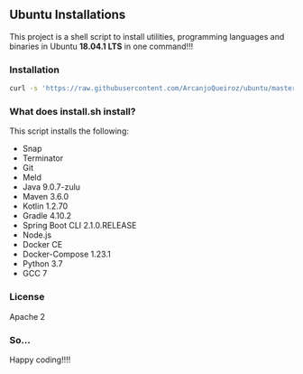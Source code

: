 ## Ubuntu Installations

This project is a shell script to install utilities, programming languages and binaries in Ubuntu **18.04.1 LTS** in one command!!!

### Installation

```sh
curl -s 'https://raw.githubusercontent.com/ArcanjoQueiroz/ubuntu/master/install.sh' | bash
```

### What does install.sh install?

This script installs the following:

* Snap
* Terminator
* Git
* Meld
* Java 9.0.7-zulu
* Maven 3.6.0
* Kotlin 1.2.70
* Gradle 4.10.2
* Spring Boot CLI 2.1.0.RELEASE
* Node.js
* Docker CE
* Docker-Compose 1.23.1
* Python 3.7
* GCC 7

### License

Apache 2


### So...

Happy coding!!!!
